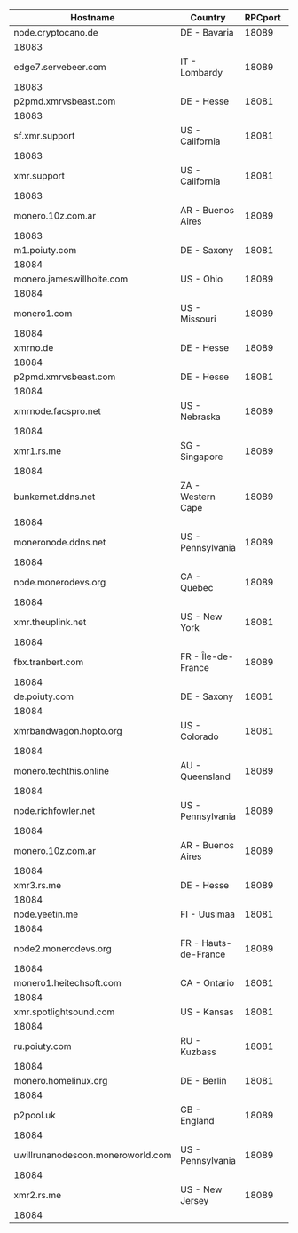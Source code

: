Hostname | Country | RPCport | P2Pport
--- | --- | --- | ---
node.cryptocano.de | DE - Bavaria | 18089
 | 18083
edge7.servebeer.com | IT - Lombardy | 18089
 | 18083
p2pmd.xmrvsbeast.com | DE - Hesse | 18081
 | 18083
sf.xmr.support | US - California | 18081
 | 18083
xmr.support | US - California | 18081
 | 18083
monero.10z.com.ar | AR - Buenos Aires | 18089
 | 18083
m1.poiuty.com | DE - Saxony | 18081
 | 18084
monero.jameswillhoite.com | US - Ohio | 18089
 | 18084
monero1.com | US - Missouri | 18089
 | 18084
xmrno.de | DE - Hesse | 18089
 | 18084
p2pmd.xmrvsbeast.com | DE - Hesse | 18081
 | 18084
xmrnode.facspro.net | US - Nebraska | 18089
 | 18084
xmr1.rs.me | SG - Singapore | 18089
 | 18084
bunkernet.ddns.net | ZA - Western Cape | 18089
 | 18084
moneronode.ddns.net | US - Pennsylvania | 18089
 | 18084
node.monerodevs.org | CA - Quebec | 18089
 | 18084
xmr.theuplink.net | US - New York | 18081
 | 18084
fbx.tranbert.com | FR - Île-de-France | 18089
 | 18084
de.poiuty.com | DE - Saxony | 18081
 | 18084
xmrbandwagon.hopto.org | US - Colorado | 18081
 | 18084
monero.techthis.online | AU - Queensland | 18089
 | 18084
node.richfowler.net | US - Pennsylvania | 18089
 | 18084
monero.10z.com.ar | AR - Buenos Aires | 18089
 | 18084
xmr3.rs.me | DE - Hesse | 18089
 | 18084
node.yeetin.me | FI - Uusimaa | 18081
 | 18084
node2.monerodevs.org | FR - Hauts-de-France | 18089
 | 18084
monero1.heitechsoft.com | CA - Ontario | 18081
 | 18084
xmr.spotlightsound.com | US - Kansas | 18081
 | 18084
ru.poiuty.com | RU - Kuzbass | 18081
 | 18084
monero.homelinux.org | DE - Berlin | 18081
 | 18084
p2pool.uk | GB - England | 18089
 | 18084
uwillrunanodesoon.moneroworld.com | US - Pennsylvania | 18089
 | 18084
xmr2.rs.me | US - New Jersey | 18089
 | 18084
